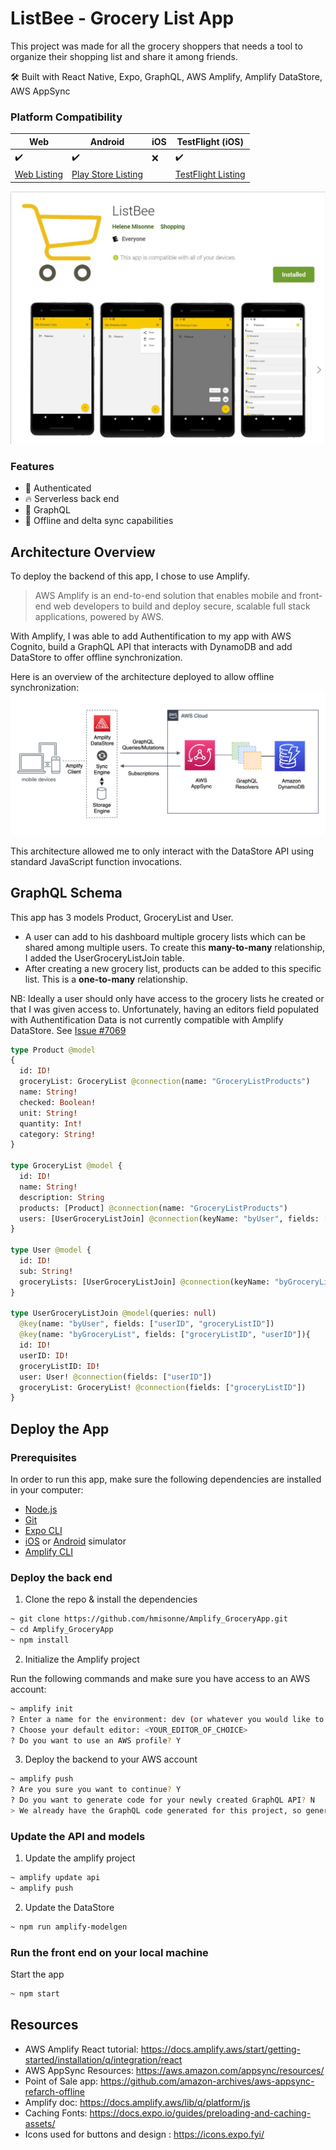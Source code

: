 # ListBee - Grocery List App

This project was made for all the grocery shoppers that needs a tool to organize their shopping list and share it among friends. 

🛠 Built with React Native, Expo, GraphQL, AWS Amplify, Amplify DataStore, AWS AppSync

### Platform Compatibility

| Web | Android | iOS | TestFlight (iOS)|
| --- | --- | --- | --- |
| ✔️ |✔️ | ❌ |✔️ |
| [Web Listing](https://master.d22bl963x1qfmv.amplifyapp.com/)| [Play Store Listing](https://play.google.com/store/apps/details?id=com.hmisonne.ListBee) | | [TestFlight Listing](https://testflight.apple.com/join/xM3anK5Q) |

![Screenshots](./demo/ListBeeAppListing.JPG)

### Features

- 👮‍ Authenticated
- 🔥 Serverless back end
- 🚀 GraphQL
- 👻 Offline and delta sync capabilities

## Architecture Overview

To deploy the backend of this app, I chose to use Amplify.
> AWS Amplify is an end-to-end solution that enables mobile and front-end web developers to build and deploy secure, scalable full stack applications, powered by AWS.

With Amplify, I was able to add Authentification to my app with AWS Cognito, build a GraphQL API that interacts with DynamoDB and add DataStore to offer offline synchronization.

Here is an overview of the architecture deployed to allow offline synchronization:
![Architecture](./demo/appsync-architecture.png)

This architecture allowed me to only interact with the DataStore API using standard JavaScript function invocations. 

## GraphQL Schema

This app has 3 models Product, GroceryList and User. 
 - A user can add to his dashboard multiple grocery lists which can be shared among multiple users. To create this **many-to-many** relationship, I added the UserGroceryListJoin table. 
 - After creating a new grocery list, products can be added to this specific list. This is a **one-to-many** relationship. 

 NB: Ideally a user should only have access to the grocery lists he created or that I was given access to. Unfortunately, having an editors field populated with Authentification Data is not currently compatible with Amplify DataStore. See [Issue #7069](https://github.com/aws-amplify/amplify-js/issues/7069)

```graphql
type Product @model 
{
  id: ID!
  groceryList: GroceryList @connection(name: "GroceryListProducts")
  name: String!
  checked: Boolean!
  unit: String!
  quantity: Int!
  category: String!
}

type GroceryList @model {
  id: ID!
  name: String!
  description: String
  products: [Product] @connection(name: "GroceryListProducts")
  users: [UserGroceryListJoin] @connection(keyName: "byUser", fields: ["id"])
}

type User @model {
  id: ID!
  sub: String!
  groceryLists: [UserGroceryListJoin] @connection(keyName: "byGroceryList", fields: ["id"])
}

type UserGroceryListJoin @model(queries: null)
  @key(name: "byUser", fields: ["userID", "groceryListID"])
  @key(name: "byGroceryList", fields: ["groceryListID", "userID"]){
  id: ID!
  userID: ID!
  groceryListID: ID!
  user: User! @connection(fields: ["userID"])      
  groceryList: GroceryList! @connection(fields: ["groceryListID"])  
}
```

## Deploy the App

### Prerequisites

In order to run this app, make sure the following dependencies are installed in your computer:

* [Node.js](https://nodejs.org/en/)
* [Git](https://git-scm.com/)
* [Expo CLI](https://docs.expo.io/get-started/installation)
* [iOS](https://docs.expo.io/workflow/ios-simulator) or [Android](https://docs.expo.io/workflow/android-studio-emulator) simulator
* [Amplify CLI](https://github.com/aws-amplify/amplify-cli#install-the-cli)

### Deploy the back end

1. Clone the repo & install the dependencies

```sh
~ git clone https://github.com/hmisonne/Amplify_GroceryApp.git
~ cd Amplify_GroceryApp
~ npm install
```

2. Initialize the Amplify project

Run the following commands and make sure you have access to an AWS account:

```sh
~ amplify init
? Enter a name for the environment: dev (or whatever you would like to call this env)
? Choose your default editor: <YOUR_EDITOR_OF_CHOICE>
? Do you want to use an AWS profile? Y
```

3. Deploy the backend to your AWS account

```sh
~ amplify push
? Are you sure you want to continue? Y
? Do you want to generate code for your newly created GraphQL API? N
> We already have the GraphQL code generated for this project, so generating it here is not necessary.
```

### Update the API and models

1. Update the amplify project
```sh
~ amplify update api
~ amplify push
```

2. Update the DataStore
```sh
~ npm run amplify-modelgen
```

### Run the front end on your local machine

Start the app

```sh
~ npm start
```


## Resources

* AWS Amplify React tutorial: https://docs.amplify.aws/start/getting-started/installation/q/integration/react
* AWS AppSync Resources: https://aws.amazon.com/appsync/resources/
* Point of Sale app: https://github.com/amazon-archives/aws-appsync-refarch-offline
* Amplify doc: https://docs.amplify.aws/lib/q/platform/js
* Caching Fonts: https://docs.expo.io/guides/preloading-and-caching-assets/
* Icons used for buttons and design : https://icons.expo.fyi/
